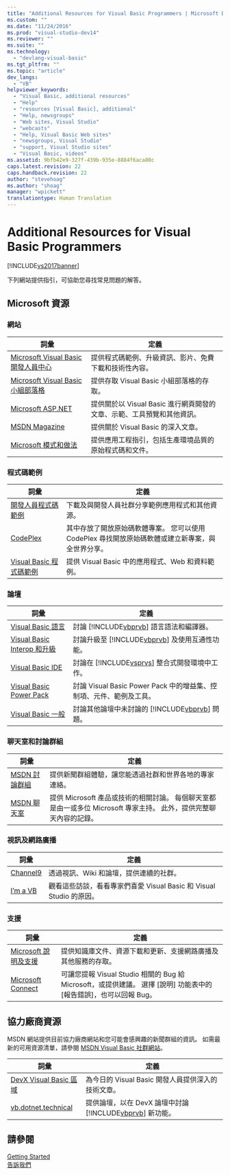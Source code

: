 ```yaml
---
title: "Additional Resources for Visual Basic Programmers | Microsoft Docs"
ms.custom: ""
ms.date: "11/24/2016"
ms.prod: "visual-studio-dev14"
ms.reviewer: ""
ms.suite: ""
ms.technology: 
  - "devlang-visual-basic"
ms.tgt_pltfrm: ""
ms.topic: "article"
dev_langs: 
  - "VB"
helpviewer_keywords: 
  - "Visual Basic, additional resources"
  - "Help"
  - "resources [Visual Basic], additional"
  - "Help, newsgroups"
  - "Web sites, Visual Studio"
  - "webcasts"
  - "Help, Visual Basic Web sites"
  - "newsgroups, Visual Studio"
  - "support, Visual Studio sites"
  - "Visual Basic, videos"
ms.assetid: 9bfb42e9-327f-439b-935e-8884f6aca80c
caps.latest.revision: 22
caps.handback.revision: 22
author: "stevehoag"
ms.author: "shoag"
manager: "wpickett"
translationtype: Human Translation
---
```

# Additional Resources for Visual Basic Programmers
[!INCLUDE[vs2017banner](../../csharp/includes/vs2017banner.md)]

下列網站提供指引，可協助您尋找常見問題的解答。  
  
## Microsoft 資源  
  
### 網站  
  
|詞彙|定義|  
|--------|--------|  
|[Microsoft Visual Basic 開發人員中心](http://go.microsoft.com/fwlink/?LinkID=47768)|提供程式碼範例、升級資訊、影片、免費下載和技術性內容。|  
|[Microsoft Visual Basic 小組部落格](http://go.microsoft.com/fwlink/?LinkID=123815)|提供存取 Visual Basic 小組部落格的存取。|  
|[Microsoft ASP.NET](http://go.microsoft.com/fwlink/?LinkID=51657)|提供關於以 Visual Basic 進行網頁開發的文章、示範、工具預覽和其他資訊。|  
|[MSDN Magazine](http://msdn.microsoft.com/magazine/cc159292.aspx)|提供關於 Visual Basic 的深入文章。|  
|[Microsoft 模式和做法](http://msdn.microsoft.com/practices/default.aspx)|提供應用工程指引，包括生產環境品質的原始程式碼和文件。|  
  
### 程式碼範例  
  
|詞彙|定義|  
|--------|--------|  
|[開發人員程式碼範例](http://code.msdn.microsoft.com/)|下載及與開發人員社群分享範例應用程式和其他資源。|  
|[CodePlex](http://www.codeplex.com/)|其中存放了開放原始碼軟體專案。  您可以使用 CodePlex 尋找開放原始碼軟體或建立新專案，與全世界分享。|  
|[Visual Basic 程式碼範例](http://msdn.microsoft.com/vbasic/ms789074)|提供 Visual Basic 中的應用程式、Web 和資料範例。|  
  
### 論壇  
  
|詞彙|定義|  
|--------|--------|  
|[Visual Basic 語言](http://go.microsoft.com/fwlink/?LinkId=145963)|討論 [!INCLUDE[vbprvb](../../csharp/programming-guide/concepts/linq/includes/vbprvb_md.md)] 語言語法和編譯器。|  
|[Visual Basic Interop 和升級](http://go.microsoft.com/fwlink/?LinkId=145966)|討論升級至 [!INCLUDE[vbprvb](../../csharp/programming-guide/concepts/linq/includes/vbprvb_md.md)] 及使用互通性功能。|  
|[Visual Basic IDE](http://go.microsoft.com/fwlink/?LinkId=145971)|討論在 [!INCLUDE[vsprvs](../../csharp/includes/vsprvs_md.md)] 整合式開發環境中工作。|  
|[Visual Basic Power Pack](http://social.msdn.microsoft.com/Forums/vbpowerpacks/threads)|討論 Visual Basic Power Pack 中的增益集、控制項、元件、範例及工具。|  
|[Visual Basic 一般](http://go.microsoft.com/fwlink/?LinkId=145973)|討論其他論壇中未討論的 [!INCLUDE[vbprvb](../../csharp/programming-guide/concepts/linq/includes/vbprvb_md.md)] 問題。|  
  
### 聊天室和討論群組  
  
|詞彙|定義|  
|--------|--------|  
|[MSDN 討論群組](http://go.microsoft.com/fwlink/?LinkId=145961)|提供新聞群組體驗，讓您能透過社群和世界各地的專家連絡。|  
|[MSDN 聊天室](http://go.microsoft.com/fwlink/?LinkId=145962)|提供 Microsoft 產品或技術的相關討論。  每個聊天室都是由一或多位 Microsoft 專家主持。  此外，提供完整聊天內容的記錄。|  
  
### 視訊及網路廣播  
  
|詞彙|定義|  
|--------|--------|  
|[Channel9](http://go.microsoft.com/fwlink/?LinkID=123827)|透過視訊、Wiki 和論壇，提供連續的社群。|  
|[I’m a VB](http://msdn.microsoft.com/en-us/vbasic/dd776132)|觀看這些訪談，看看專家們喜愛 Visual Basic 和 Visual Studio 的原因。|  
  
### 支援  
  
|詞彙|定義|  
|--------|--------|  
|[Microsoft 說明及支援](http://go.microsoft.com/fwlink/?LinkID=108287)|提供知識庫文件、資源下載和更新、支援網路廣播及其他服務的存取。|  
|[Microsoft Connect](http://connect.microsoft.com/)|可讓您提報 Visual Studio 相關的 Bug 給 Microsoft，或提供建議。  選擇 \[說明\] 功能表中的 \[報告錯誤\]，也可以回報 Bug。|  
  
## 協力廠商資源  
 MSDN 網站提供目前協力廠商網站和您可能會感興趣的新聞群組的資訊。  如需最新的可用資源清單，請參閱 [MSDN Visual Basic 社群網站](http://go.microsoft.com/fwlink/?LinkID=77372)。  
  
|詞彙|定義|  
|--------|--------|  
|[DevX Visual Basic 區域](http://go.microsoft.com/fwlink/?LinkId=145978)|為今日的 Visual Basic 開發人員提供深入的技術文章。|  
|[vb.dotnet.technical](http://go.microsoft.com/fwlink/?LinkId=145986)|提供論壇，以在 DevX 論壇中討論 [!INCLUDE[vbprvb](../../csharp/programming-guide/concepts/linq/includes/vbprvb_md.md)] 新功能。|  
  
## 請參閱  
 [Getting Started](../../visual-basic/getting-started/index.md)   
 [告訴我們](/visual-studio/ide/talk-to-us)